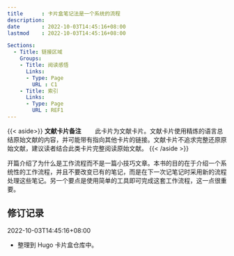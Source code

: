 ```yaml
---
title      : 卡片盒笔记法是一个系统的流程
description: 
date       : 2022-10-03T14:45:16+08:00
lastmod    : 2022-10-03T14:45:16+08:00

Sections:
  - Title: 链接区域
    Groups:
    - Title: 阅读感悟
      Links:
      - Type: Page
        URL : C1
    - Title: 索引
      Links:
      - Type: Page
        URL : REF1
---
```

{{< aside>}}
**文献卡片备注**
　　此卡片为文献卡片。文献卡片使用精炼的语言总结原始文献的内容，并可能带有指向其他卡片的链接。文献卡片不追求完整还原原始文献，建议读者结合此类卡片完整阅读原始文献。
{{< /aside >}}

开篇介绍了为什么是工作流程而不是一篇小技巧文章。本书的目的在于介绍一个系统性的工作流程，并且不要改变已有的笔记，而是在下一次记笔记时采用新的流程处理这些笔记。另一个要点是使用简单的工具即可完成这套工作流程，这一点很重要。

## 修订记录
2022-10-03T14:45:16+08:00
* 整理到 Hugo 卡片盒仓库中。